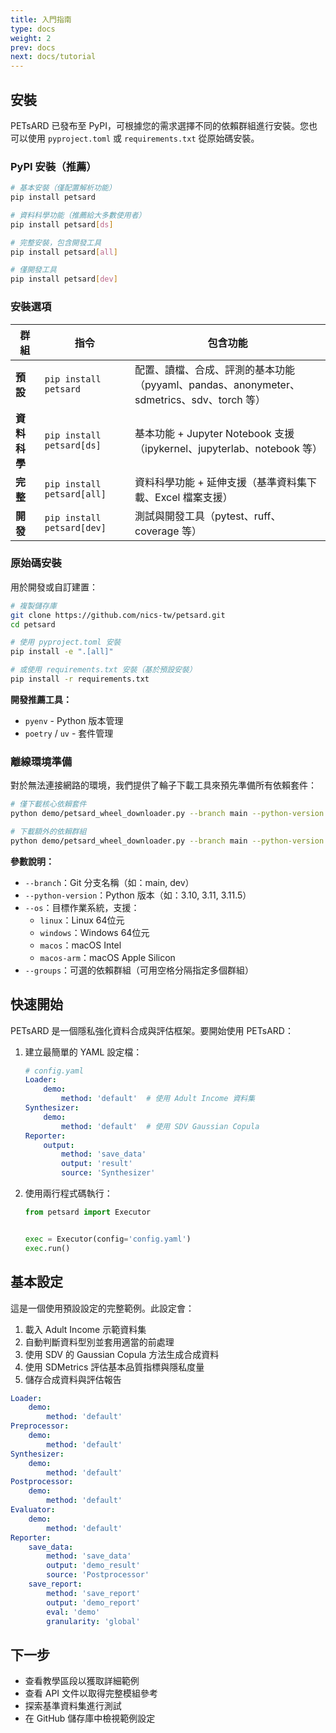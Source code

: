 ```yaml
---
title: 入門指南
type: docs
weight: 2
prev: docs
next: docs/tutorial
---
```


## 安裝

PETsARD 已發布至 PyPI，可根據您的需求選擇不同的依賴群組進行安裝。您也可以使用 `pyproject.toml` 或 `requirements.txt` 從原始碼安裝。

### PyPI 安裝（推薦）

```bash
# 基本安裝（僅配置解析功能）
pip install petsard

# 資料科學功能（推薦給大多數使用者）
pip install petsard[ds]

# 完整安裝，包含開發工具
pip install petsard[all]

# 僅開發工具
pip install petsard[dev]
```

### 安裝選項

| 群組 | 指令 | 包含功能 |
|------|------|----------|
| **預設** | `pip install petsard` | 配置、讀檔、合成、評測的基本功能（pyyaml、pandas、anonymeter、sdmetrics、sdv、torch 等） |
| **資料科學** | `pip install petsard[ds]` | 基本功能 + Jupyter Notebook 支援（ipykernel、jupyterlab、notebook 等） |
| **完整** | `pip install petsard[all]` | 資料科學功能 + 延伸支援（基準資料集下載、Excel 檔案支援） |
| **開發** | `pip install petsard[dev]` | 測試與開發工具（pytest、ruff、coverage 等） |

### 原始碼安裝

用於開發或自訂建置：

```bash
# 複製儲存庫
git clone https://github.com/nics-tw/petsard.git
cd petsard

# 使用 pyproject.toml 安裝
pip install -e ".[all]"

# 或使用 requirements.txt 安裝（基於預設安裝）
pip install -r requirements.txt
```

**開發推薦工具：**
* `pyenv` - Python 版本管理
* `poetry` / `uv` - 套件管理

### 離線環境準備

對於無法連接網路的環境，我們提供了輪子下載工具來預先準備所有依賴套件：

```bash
# 僅下載核心依賴套件
python demo/petsard_wheel_downloader.py --branch main --python-version 3.11 --os linux

# 下載額外的依賴群組
python demo/petsard_wheel_downloader.py --branch main --python-version 3.11 --os linux --groups ds
```

**參數說明：**
- `--branch`：Git 分支名稱（如：main, dev）
- `--python-version`：Python 版本（如：3.10, 3.11, 3.11.5）
- `--os`：目標作業系統，支援：
  - `linux`：Linux 64位元
  - `windows`：Windows 64位元
  - `macos`：macOS Intel
  - `macos-arm`：macOS Apple Silicon
- `--groups`：可選的依賴群組（可用空格分隔指定多個群組）

## 快速開始

PETsARD 是一個隱私強化資料合成與評估框架。要開始使用 PETsARD：

1. 建立最簡單的 YAML 設定檔：
   ```yaml
   # config.yaml
   Loader:
       demo:
           method: 'default'  # 使用 Adult Income 資料集
   Synthesizer:
       demo:
           method: 'default'  # 使用 SDV Gaussian Copula
   Reporter:
       output:
           method: 'save_data'
           output: 'result'
           source: 'Synthesizer'
   ```

2. 使用兩行程式碼執行：
   ```python
   from petsard import Executor


   exec = Executor(config='config.yaml')
   exec.run()
   ```

## 基本設定

這是一個使用預設設定的完整範例。此設定會：

1. 載入 Adult Income 示範資料集
2. 自動判斷資料型別並套用適當的前處理
3. 使用 SDV 的 Gaussian Copula 方法生成合成資料
4. 使用 SDMetrics 評估基本品質指標與隱私度量
5. 儲存合成資料與評估報告

```yaml
Loader:
    demo:
        method: 'default'
Preprocessor:
    demo:
        method: 'default'
Synthesizer:
    demo:
        method: 'default'
Postprocessor:
    demo:
        method: 'default'
Evaluator:
    demo:
        method: 'default'
Reporter:
    save_data:
        method: 'save_data'
        output: 'demo_result'
        source: 'Postprocessor'
    save_report:
        method: 'save_report'
        output: 'demo_report'
        eval: 'demo'
        granularity: 'global'
```

## 下一步

* 查看教學區段以獲取詳細範例
* 查看 API 文件以取得完整模組參考
* 探索基準資料集進行測試
* 在 GitHub 儲存庫中檢視範例設定